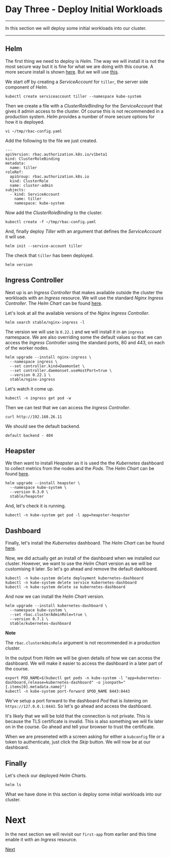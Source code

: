 # Day Three - Deploy Initial Workloads

---

In this section we will deploy some initial workloads into our cluster.  

---

## Helm

The first thing we need to deploy is _Helm_.  The way we will install it is not the most secure way but it is fine for what we are doing with this course. A more secure install is shown [here](https://docs.helm.sh/using_helm/#using-ssl-between-helm-and-tiller).  But we will use [this](https://docs.helm.sh/using_helm/#example-service-account-with-cluster-admin-role).

We start off by creating a _ServiceAccount_ for `tiller`, the server side component of _Helm_.

```console
kubectl create serviceaccount tiller --namespace kube-system
```

Then we create a file with a _ClusterRoleBinding_ for the _ServiceAccount_ that gives it admin access to the cluster.  Of course this is not recommended in a production system.  _Helm_ provides a number of more secure options for how it is deployed.  

```console
vi ~/tmp/rbac-config.yaml
```

Add the following to the file we just created.

```console
---
apiVersion: rbac.authorization.k8s.io/v1beta1
kind: ClusterRoleBinding
metadata:
  name: tiller
roleRef:
  apiGroup: rbac.authorization.k8s.io
  kind: ClusterRole
  name: cluster-admin
subjects:
  - kind: ServiceAccount
    name: tiller
    namespace: kube-system
```

Now add the _ClusterRoleBinding_ to the cluster.

```console
kubectl create -f ~/tmp/rbac-config.yaml
```

And, finally deploy _Tiller_ with an argument that defines the _ServiceAccount_ it will use.

```console
helm init --service-account tiller
```

The check that `tiller` has been deployed.

```console
helm version
```


## Ingress Controller

Next up is an _Ingress Controller_ that makes available outside the cluster the workloads with an _Ingress_ resource.  We will use the standard _Nginx Ingress Controller_.  The _Helm Chart_ can be found [here](https://github.com/kubernetes/charts/tree/master/stable/nginx-ingress).

Let's look at all the available versions of the _Nginx Ingress Controller_.

```console
helm search stable/nginx-ingress -l
```

The version we will use is `0.22.1` and we will install it in an `ingress` namespace.  We are also overriding some the default values so that we can access the _Ingress Controller_ using the standard ports, 80 and 443, on each of the worker nodes.

```console
helm upgrade --install nginx-ingress \
  --namespace ingress \
  --set controller.kind=DaemonSet \
  --set controller.daemonset.useHostPort=true \
  --version 0.22.1 \
  stable/nginx-ingress
```

Let's watch it come up.

```console
kubectl -n ingress get pod -w
```

Then we can test that we can access the _Ingress Controller_.

```console
curl http://192.168.26.11
```

We should see the default backend.

```console
default backend - 404
```


## Heapster

We then want to install _Heapster_ as it is used the the _Kubernetes_ dashboard to collect metrics from the nodes and the _Pods_.  The _Helm Chart_ can be found [here](https://github.com/kubernetes/charts/tree/master/stable/heapster).

```console
helm upgrade --install heapster \
  --namespace kube-system \
  --version 0.3.0 \
  stable/heapster
```

And, let's check it is running.

```console
kubectl -n kube-system get pod -l app=heapster-heapster
```


## Dashboard

Finally, let's install the _Kubernetes_ dashboard.  The _Helm Chart_ can be found [here](https://github.com/kubernetes/charts/tree/master/stable/kubernetes-dashboard).

Now, we did actually get an install of the dashboard when we installed our cluster.  However, we want to use the _Helm Chart_ version as we will be customising it later.  So let's go ahead and remove the default dashboard.

```console
kubectl -n kube-system delete deployment kubernetes-dashboard
kubectl -n kube-system delete service kubernetes-dashboard
kubectl -n kube-system delete sa kubernetes-dashboard
```

And now we can install the _Helm Chart_ version.

```console
helm upgrade --install kubernetes-dashboard \
  --namespace kube-system \
  --set rbac.clusterAdminRole=true \
  --version 0.7.1 \
  stable/kubernetes-dashboard
```

**Note**

The `rbac.clusterAdminRole` argument is not recommended in a production cluster.

In the output from _Helm_ we will be given details of how we can access the dashboard.  We will make it easier to access the dashboard in a later part of the course.

```console
export POD_NAME=$(kubectl get pods -n kube-system -l "app=kubernetes-dashboard,release=kubernetes-dashboard" -o jsonpath="{.items[0].metadata.name}")
kubectl -n kube-system port-forward $POD_NAME 8443:8443
```

We've setup a port forward to the dashboard _Pod_ that is listening on `https://127.0.0.1:8443`.  So let's go ahead and access the dashboard.

It's likely that we will be told that the connection is not private.  This is because the TLS certificate is invalid.  This is also something we will fix later on in the course.  Go ahead and tell your browser to trust the certificate.

When we are preseneted with a screen asking for either a `kubconfig` file or a token to authenticate, just click the _Skip_ button.  We will now be at our dashboard.


## Finally

Let's check our deployed _Helm Charts_.

```console
helm ls
```

What we have done in this section is deploy some initial workloads into our cluster.

# Next

In the next section we will revisit our `first-app` from earlier and this time enable it with an _Ingress_ resource.

[Next](03-05.md)

